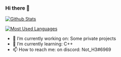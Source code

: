 ### Hi there 👋

[![Github Stats](https://github-readme-stats.vercel.app/api?username=damger9&show_icons=true&count_private=true&theme=tokyonight)]()

[![Most Used Languages](https://github-readme-stats.vercel.app/api/top-langs/?username=damger9&hide=css&layout=compact&theme=tokyonight)]()



- 🔭 I’m currently working on: Some private projects
- 🌱 I’m currently learning: C++
- 📫 How to reach me: on discord: Not_H3#6969
